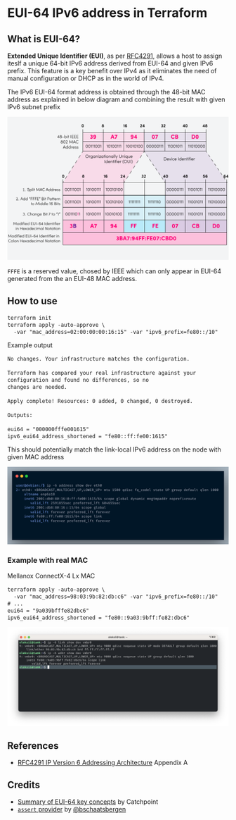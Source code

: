 EUI-64 IPv6 address in Terraform
===

## What is EUI-64?
**Extended Unique Identifier (EUI)**, as per [RFC4291](https://datatracker.ietf.org/doc/html/rfc4291), allows a host to assign iteslf a unique 64-bit IPv6 address derived from EUI-64 and given IPv6 prefix. This feature is a key benefit over IPv4 as it eliminates the need of manual configuration or DHCP as in the world of IPv4.

The IPv6 EUI-64 format address is obtained through the 48-bit MAC address as explained in below diagram and combining the result with given IPv6 subnet prefix

<p align="center">
<img src="images/eui64.png" width=800/>
</p>

`FFFE` is a reserved value, chosed by IEEE which can only appear in EUI-64 generated from the an EUI-48 MAC address.

## How to use

```
terraform init
terraform apply -auto-approve \
  -var "mac_address=02:00:00:00:16:15" -var "ipv6_prefix=fe80::/10"
```

Example output
```
No changes. Your infrastructure matches the configuration.

Terraform has compared your real infrastructure against your configuration and found no differences, so no
changes are needed.

Apply complete! Resources: 0 added, 0 changed, 0 destroyed.

Outputs:

eui64 = "000000fffe001615"
ipv6_eui64_address_shortened = "fe80::ff:fe00:1615"
```

This should potentially match the link-local IPv6 address on the node with given MAC address

<p align="center">
<img src="images/example.png" width=800/>
</p>


### Example with real MAC

Mellanox ConnectX-4 Lx MAC 

```
terraform apply -auto-approve \
  -var "mac_address=98:03:9b:82:db:c6" -var "ipv6_prefix=fe80::/10"
# ...
eui64 = "9a039bfffe82dbc6"
ipv6_eui64_address_shortened = "fe80::9a03:9bff:fe82:dbc6"
```

<p align="center">
<img src="images/example2.png" width=800/>
</p>

## References
* [RFC4291 IP Version 6 Addressing Architecture](https://datatracker.ietf.org/doc/html/rfc4291) Appendix A

## Credits
* [Summary of EUI-64 key concepts](https://www.catchpoint.com/benefits-of-ipv6/eui-64) by Catchpoint
* [`assert` provider](https://github.com/hashicorp/terraform-provider-assert) by [@bschaatsbergen](https://github.com/bschaatsbergen)
